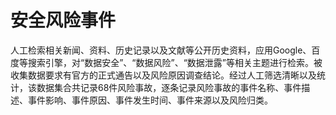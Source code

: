 # 安全风险事件
人工检索相关新闻、资料、历史记录以及文献等公开历史资料，应用Google、百度等搜索引擎，对“数据安全”、“数据风险”、“数据泄露”等相关主题进行检索。被收集数据要求有官方的正式通告以及风险原因调查结论。经过人工筛选清晰以及统计，该数据集合共记录68件风险事故，逐条记录风险事故的事件名称、事件描述、事件影响、事件原因、事件发生时间、事件来源以及风险归类。
